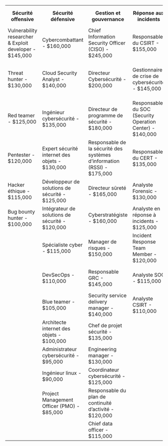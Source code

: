 <table>
    <tr>
        <th>Sécurité offensive</th>
        <th>Sécurité défensive</th>
        <th>Gestion et gouvernance</th>
        <th>Réponse aux incidents</th>
        <th>Recherche et développement</th>
        <th>Formation et sensibilisation</th>
        <th>Juridique et conformité</th>
        <th>Sécurité des données et de l'IA</th>
        <th>Sécurité des réseaux et des infrastructures</th>
        <th>Sécurité applicative</th>
    </tr>
    <tr>
        <td>Vulnerability researcher & Exploit developer - $145,000</td>
        <td>Cybercombattant - $160,000</td>
        <td>Chief Information Security Officer (CISO) - $245,000</td>
        <td>Responsable du CSIRT - $155,000</td>
        <td>Spécialiste en Cybersécurité Quantique - $150,000</td>
        <td>Chargé de communication spécialisé en cybersécurité - $110,000</td>
        <td>Juriste spécialisé en cybersécurité - $140,000</td>
        <td>Architecte en cybersécurité de l’IA - $160,000</td>
        <td>Architecte Cybersécurité - $145,000</td>
        <td>Spécialiste en développement sécurisé - $135,000</td>
    </tr>
    <tr>
        <td>Threat hunter - $130,000</td>
        <td>Cloud Security Analyst - $140,000</td>
        <td>Directeur Cybersécurité - $200,000</td>
        <td>Gestionnaire de crise de cybersécurité - $145,000</td>
        <td>Chercheur en sécurité des systèmes d'information - $140,000</td>
        <td>Formateur en cybersécurité - $95,000</td>
        <td>Responsable de l’éthique IA - $130,000</td>
        <td>Expert en cybersécurité environnementale (GreenSec Analyst) - $150,000</td>
        <td>Architecte réseau - $130,000</td>
        <td>Chef de produit cybersécurité - $130,000</td>
    </tr>
    <tr>
        <td>Red teamer - $125,000</td>
        <td>Ingénieur cybersécurité - $135,000</td>
        <td>Directeur de programme de sécurité - $180,000</td>
        <td>Responsable du SOC (Security Operation Center) - $140,000</td>
        <td>Cryptologue - $135,000</td>
        <td>Coach d’IA / Entraîneur d’IA - $90,000</td>
        <td>Consultant conformité - $125,000</td>
        <td>Analyste en sécurité des blockchains - $145,000</td>
        <td>Ingénieur avant-vente cybersécurité - $125,000</td>
        <td>Développeur blockchain - $125,000</td>
    </tr>
    <tr>
        <td>Pentester - $120,000</td>
        <td>Expert sécurité internet des objets - $130,000</td>
        <td>Responsable de la sécurité des systèmes d’information (RSSI) - $175,000</td>
        <td>Responsable du CERT - $135,000</td>
        <td>Malware analyst - $130,000</td>
        <td>Security awareness officer - $85,000</td>
        <td>Auditeur de sécurité technique - $120,000</td>
        <td>Ingénieur en machine learning - $140,000</td>
        <td>Ingénieur big data - $120,000</td>
        <td>DevOps - $120,000</td>
    </tr>
    <tr>
        <td>Hacker éthique - $115,000</td>
        <td>Développeur de solutions de sécurité - $125,000</td>
        <td>Directeur sûreté - $165,000</td>
        <td>Analyste Forensic - $130,000</td>
        <td>Chercheur en cybersécurité comportementale - $125,000</td>
        <td></td>
        <td>Auditeur de sécurité organisationnelle - $115,000</td>
        <td>Expert en IA - $135,000</td>
        <td>Développeur big data - $115,000</td>
        <td>Développeur full stack - $115,000</td>
    </tr>
    <tr>
        <td>Bug bounty hunter - $100,000</td>
        <td>Intégrateur de solutions de sécurité - $120,000</td>
        <td>Cyberstratégiste - $160,000</td>
        <td>Analyste en réponse à incidents - $125,000</td>
        <td>OSINT Analyst - $120,000</td>
        <td></td>
        <td>Délégué à la protection des données - $110,000</td>
        <td>Ingénieur IA - $130,000</td>
        <td>Administrateur réseau - $100,000</td>
        <td>Chargé de projet Chatbot - $110,000</td>
    </tr>
    <tr>
        <td></td>
        <td>Spécialiste cyber - $115,000</td>
        <td>Manager de risques - $150,000</td>
        <td>Incident Response Team Member - $120,000</td>
        <td>Media exploitation analyst - $115,000</td>
        <td></td>
        <td>Responsable des assurances - $105,000</td>
        <td>Data scientist - $125,000</td>
        <td>Administrateur système - $95,000</td>
        <td>Développeur web - $100,000</td>
    </tr>
    <tr>
        <td></td>
        <td>DevSecOps - $110,000</td>
        <td>Responsable GRC - $145,000</td>
        <td>Analyste SOC - $115,000</td>
        <td>Analyste cybersécurité - $110,000</td>
        <td></td>
        <td>Responsable du contrôle interne - $100,000</td>
        <td>Analyste de la menace cybersécurité - $120,000</td>
        <td></td>
        <td>Développeur front-end - $95,000</td>
    </tr>
    <tr>
        <td></td>
        <td>Blue teamer - $105,000</td>
        <td>Security service delivery manager - $140,000</td>
        <td>Analyste CSIRT - $110,000</td>
        <td></td>
        <td></td>
        <td>Légiste IA - $95,000</td>
        <td>Concepteur de personnalités d’IA / Psydesigner - $115,000</td>
        <td></td>
        <td>Développeur back-end - $90,000</td>
    </tr>
    <tr>
        <td></td>
        <td>Architecte internet des objets - $100,000</td>
        <td>Chef de projet sécurité - $135,000</td>
        <td></td>
        <td></td>
        <td></td>
        <td></td>
        <td>Prompt Engineer - $110,000</td>
        <td></td>
        <td>Développeur no code - $85,000</td>
    </tr>
    <tr>
        <td></td>
        <td>Administrateur cybersécurité - $95,000</td>
        <td>Engineering manager - $130,000</td>
        <td></td>
        <td></td>
        <td></td>
        <td></td>
        <td>Data analyst - $105,000</td>
        <td></td>
        <td>Expert no code - $80,000</td>
    </tr>
    <tr>
        <td></td>
        <td>Ingénieur linux - $90,000</td>
        <td>Coordinateur cybersécurité - $125,000</td>
        <td></td>
        <td></td>
        <td></td>
        <td></td>
        <td>Wizard of Oz - $100,000</td>
        <td></td>
        <td>Maker no code - $75,000</td>
    </tr>
    <tr>
        <td></td>
        <td>Project Management Officer (PMO) - $85,000</td>
        <td>Responsable du plan de continuité d’activité - $120,000</td>
        <td></td>
        <td></td>
        <td></td>
        <td></td>
        <td>Fraud analyst - $95,000</td>
        <td></td>
        <td>Product builder no code - $70,000</td>
    </tr>
    <tr>
        <td></td>
        <td></td>
        <td>Chief data officer - $115,000</td>
        <td></td>
        <td></td>
        <td></td>
        <td></td>
        <td>Explicateur d’IA - $90,000</td>
        <td></td>
        <td></td>
    </tr>
</table>
